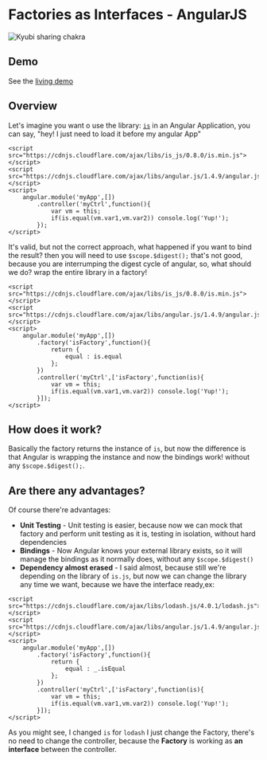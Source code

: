 # Factories as Interfaces - AngularJS

![Kyubi sharing chakra](https://raw.github.com/brion25/factories-as-interfaces/master/assets/chakra.png)

## Demo

See the [living demo](http://plnkr.co/edit/S5CX0Y?p=preview)

## Overview

Let's imagine you want o use the library: [`is`](https://arasatasaygin.github.io/is.js/) in an Angular Application, you can say, "hey! I just need to load it before my angular App"
```
<script src="https://cdnjs.cloudflare.com/ajax/libs/is_js/0.8.0/is.min.js"></script>
<script src="https://cdnjs.cloudflare.com/ajax/libs/angular.js/1.4.9/angular.js"></script>
<script>
    angular.module('myApp',[])
        .controller('myCtrl',function(){
            var vm = this;
            if(is.equal(vm.var1,vm.var2)) console.log('Yup!');
        });
</script>
```
It's valid, but not the correct approach, what happened if you want to bind the result? then you will need to use `$scope.$digest();` that's not good, because you are interrumping the digest cycle of angular, so, what should we do? wrap the entire library in a factory!

```
<script src="https://cdnjs.cloudflare.com/ajax/libs/is_js/0.8.0/is.min.js"></script>
<script src="https://cdnjs.cloudflare.com/ajax/libs/angular.js/1.4.9/angular.js"></script>
<script>
    angular.module('myApp',[])
        .factory('isFactory',function(){
            return {
                equal : is.equal
            };
        })
        .controller('myCtrl',['isFactory',function(is){
            var vm = this;
            if(is.equal(vm.var1,vm.var2)) console.log('Yup!');
        }]);
</script>
```
## How does it work?

 Basically the factory returns the instance of `is`, but now the difference is that Angular is wrapping the instance and now the bindings work! without any `$scope.$digest();`.

## Are there any advantages?

Of course there're advantages:

- **Unit Testing** - Unit testing is easier, because now we can mock that factory and perform unit testing as it is, testing in isolation, without hard dependencies
- **Bindings** - Now Angular knows your external library exists, so it will manage the bindings as it normally does, without any `$scope.$digest()`
- **Dependency almost erased** - I said almost, because still we're depending on the library of `is.js`, but now we can change the library any time we want, because we have the interface ready,ex:
```
<script src="https://cdnjs.cloudflare.com/ajax/libs/lodash.js/4.0.1/lodash.js"></script>
<script src="https://cdnjs.cloudflare.com/ajax/libs/angular.js/1.4.9/angular.js"></script>
<script>
    angular.module('myApp',[])
        .factory('isFactory',function(){
            return {
                equal : _.isEqual
            };
        })
        .controller('myCtrl',['isFactory',function(is){
            var vm = this;
            if(is.equal(vm.var1,vm.var2)) console.log('Yup!');
        }]);
</script>
```
  As you might see, I changed `is` for `lodash` I just change the Factory, there's no need to change the controller, because the **Factory** is working as **an interface** between the controller.
